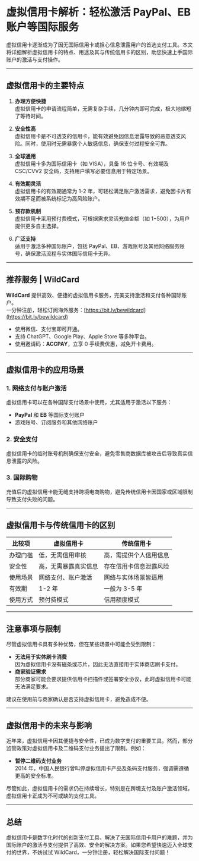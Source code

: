 # 虚拟信用卡解析：轻松激活 PayPal、EB 账户等国际服务

虚拟信用卡逐渐成为了因无国际信用卡或担心信息泄露用户的首选支付工具。本文将详细解析虚拟信用卡的特点、用途及其与传统信用卡的区别，助您快速上手国际账户的激活与支付操作。

---

## 虚拟信用卡的主要特点

1. **办理方便快捷**  
   虚拟信用卡的申请流程简单，无需复杂手续，几分钟内即可完成，极大地缩短了等待时间。

2. **安全性高**  
   虚拟信用卡是不可透支的信用卡，能有效避免因信息泄露导致的恶意透支风险。同时，使用时无需暴露个人敏感信息，确保支付过程安全可靠。

3. **全球通用**  
   虚拟信用卡多为国际信用卡（如 VISA），具备 16 位卡号、有效期及 CSC/CVV2 安全码，支持用户填写必要信息用于特定场景。

4. **有效期灵活**  
   虚拟信用卡的有效期通常为 1-2 年，可轻松满足账户激活需求，避免因卡片有效期不足而被系统标记为高风险账户。

5. **预存款机制**  
   虚拟信用卡采用预付费模式，可根据需求灵活充值金额（如 $1-$500），为用户提供更多自主选择。

6. **广泛支持**  
   适用于激活多种国际账户，包括 PayPal、EB、游戏账号及其他网络服务账号，确保激活流程与实体国际信用卡无异。

---

## 推荐服务 | WildCard

**WildCard** 提供高效、便捷的虚拟信用卡服务，完美支持激活和支付各种国际账户。  
一分钟注册，轻松订阅海外服务：[https://bit.ly/bewildcard](https://bit.ly/bewildcard)  
- 使用微信、支付宝即可开通。  
- 支持 ChatGPT、Google Play、Apple Store 等多种平台。  
- 使用邀请码：**ACCPAY**，立享 0 手续费优惠，减免开卡费用。

---

## 虚拟信用卡的应用场景

### 1. 网络支付与账户激活
虚拟信用卡可以在各种国际支付场景中使用，尤其适用于激活以下服务：
- **PayPal** 和 **EB** 等国际支付账户
- 游戏账号、订阅服务和其他网络账户

### 2. 安全支付
虚拟信用卡的临时账号机制确保支付安全，避免零售商数据库被攻击后导致真实信息泄露的风险。

### 3. 国际购物
充值后的虚拟信用卡能无缝支持跨境电商购物，避免传统信用卡因国家或区域限制导致支付失败的问题。

---

## 虚拟信用卡与传统信用卡的区别

| **比较项**      | **虚拟信用卡**                       | **传统信用卡**             |
|----------------|-----------------------------------|--------------------------|
| 办理门槛        | 低，无需信用审核                      | 高，需提供个人信用信息       |
| 安全性          | 高，无需暴露真实信息                    | 存在信用卡信息泄露风险       |
| 使用场景        | 网络支付、账户激活                     | 网络与实体场景皆适用         |
| 有效期          | 1-2 年                             | 一般为 3-5 年             |
| 使用方式        | 预付费模式                          | 信用额度模式               |

---

## 注意事项与限制

尽管虚拟信用卡具有多种优势，但在某些场景中可能会受到限制：
- **无法用于实体刷卡消费**  
  因为虚拟信用卡没有磁条或芯片，因此无法直接用于实体商店刷卡支付。
- **商家验证需求**  
  部分商家可能会要求提供信用卡扫描件或签署安全协议，此时虚拟信用卡可能无法满足要求。

建议在使用前与商家确认是否支持虚拟信用卡，避免造成不便。

---

## 虚拟信用卡的未来与影响

近年来，虚拟信用卡因其便捷与安全性，已成为数字支付的重要工具。然而，部分监管政策对虚拟信用卡及二维码支付业务提出了限制。例如：
- **暂停二维码支付业务**  
  2014 年，中国人民银行曾叫停虚拟信用卡产品及条码支付服务，强调需遵循更高的安全标准。

尽管如此，虚拟信用卡的需求仍在持续增长，特别是在跨境支付及账户激活领域，虚拟信用卡正成为不可或缺的支付工具。

---

## 总结

虚拟信用卡是数字化时代的创新支付工具，解决了无国际信用卡用户的难题，并为国际账户的激活与支付提供了高效、安全的解决方案。如果您希望快速迈入全球支付的世界，不妨试试 WildCard，一分钟注册，轻松解决国际支付问题！
